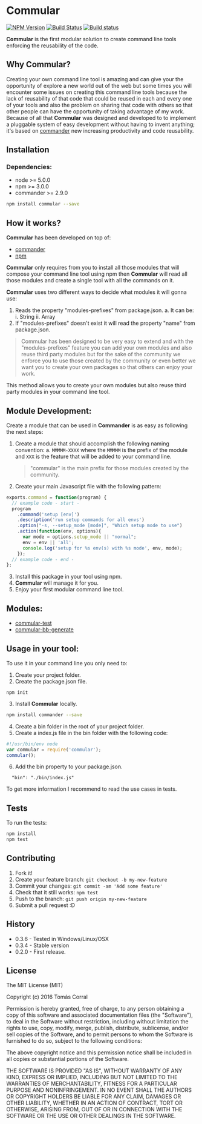 # Commular

[![NPM Version](http://img.shields.io/npm/v/commular.svg?style=flat)](https://npmjs.org/package/commular)
[![Build Status](http://img.shields.io/travis/commular/commular.svg?style=flat)](https://travis-ci.org/commular/commular)
[![Build status](https://ci.appveyor.com/api/projects/status/pbxtgo7ynu06fxf5?svg=true)](https://ci.appveyor.com/project/tcorral/commular-6641k)



**Commular** is the first modular solution to create command line tools enforcing the reusability of the code.

## Why Commular?

Creating your own command line tool is amazing and can give your the opportunity of explore a new world out of the web but
some times you will encounter some issues on creating this command line tools because the lack of reusability of that code
that could be reused in each and every one of your tools and also the problem on sharing that code with others so that other 
people can have the opportunity of taking advantage of my work.
Because of all that **Commular** was designed and developed to to implement a pluggable system of easy development 
without having to invent anything; it's based on [commander](https://github.com/tj/commander.js/) new increasing productivity and code reusability. 

## Installation

### Dependencies:

* node >= 5.0.0
* npm >= 3.0.0
* commander >= 2.9.0


```bash
npm install commular --save
```

## How it works?
**Commular** has been developed on top of:
* [commander](https://github.com/tj/commander.js/)
* [npm](https://github.com/npm/npm)

**Commular** only requires from you to install all those modules that will compose your command line tool 
using npm then **Commular** will read all those modules and create a single tool with all the commands on it.

**Commular** uses two different ways to decide what modules it will gonna use:
1. Reads the property "modules-prefixes" from package.json.
    a. It can be:
        i. String
        ii. Array
2. If "modules-prefixes" doesn't exist it will read the property "name" from package.json.

> Commular has been designed to be very easy to extend and with the "modules-prefixes" feature you can add your 
> own modules and also reuse third party modules but for the sake of the community we enforce you to use those created 
> by the community or even better we want you to create your own packages so that others can enjoy your work.

This method allows you to create your own modules but also reuse third party modules in your command line tool.

## Module Development:
Create a module that can be used in **Commander** is as easy as following the next steps:

1. Create a module that should accomplish the following naming convention:
    a. ```MMMMM-XXXX``` where the ```MMMMM``` is the prefix of the module and ```XXX``` is the feature that will be added to your command line.
    > "commular" is the main prefix for those modules created by the community.
2. Create your main Javascript file with the following pattern:

```js
exports.command = function(program) {
  // example code - start -
  program
    .command('setup [env]')
    .description('run setup commands for all envs')
    .option("-s, --setup_mode [mode]", "Which setup mode to use")
    .action(function(env, options){
      var mode = options.setup_mode || "normal";
      env = env || 'all';
      console.log('setup for %s env(s) with %s mode', env, mode);
    });
  // example code - end -
};
```
3. Install this package in your tool using npm.
4. **Commular** will manage it for you.
5. Enjoy your first modular command line tool.

## Modules:
* [commular-test](https://github.com/tcorral/commular-test)
* [commular-bb-generate](https://github.com/tcorral/commular-bb-generate)

## Usage in your tool:

To use it in your command line you only need to:

1. Create your project folder.
2. Create the package.json file.

```
npm init
```

3. Install **Commular** locally.

```bash
npm install commander --save
```

4. Create a bin folder in the root of your project folder.
5. Create a index.js file in the bin folder with the following code:

```js
#!/usr/bin/env node
var commular = require('commular');
commular();
```

6. Add the bin property to your package.json.

```
  "bin": "./bin/index.js"
```

To get more information I recommend to read the use cases in tests.

## Tests

To run the tests:

```bash
npm install
npm test
```

## Contributing

1. Fork it!
2. Create your feature branch: `git checkout -b my-new-feature`
4. Commit your changes: `git commit -am 'Add some feature'`
5. Check that it still works: `npm test`
6. Push to the branch: `git push origin my-new-feature`
7. Submit a pull request :D

## History

* 0.3.6 - Tested in Windows/Linux/OSX
* 0.3.4 - Stable version
* 0.2.0 - First release.

## License

The MIT License (MIT)

Copyright (c) 2016 Tomás Corral

Permission is hereby granted, free of charge, to any person obtaining a copy
of this software and associated documentation files (the "Software"), to deal
in the Software without restriction, including without limitation the rights
to use, copy, modify, merge, publish, distribute, sublicense, and/or sell
copies of the Software, and to permit persons to whom the Software is
furnished to do so, subject to the following conditions:

The above copyright notice and this permission notice shall be included in
all copies or substantial portions of the Software.

THE SOFTWARE IS PROVIDED "AS IS", WITHOUT WARRANTY OF ANY KIND, EXPRESS OR
IMPLIED, INCLUDING BUT NOT LIMITED TO THE WARRANTIES OF MERCHANTABILITY,
FITNESS FOR A PARTICULAR PURPOSE AND NONINFRINGEMENT. IN NO EVENT SHALL THE
AUTHORS OR COPYRIGHT HOLDERS BE LIABLE FOR ANY CLAIM, DAMAGES OR OTHER
LIABILITY, WHETHER IN AN ACTION OF CONTRACT, TORT OR OTHERWISE, ARISING FROM,
OUT OF OR IN CONNECTION WITH THE SOFTWARE OR THE USE OR OTHER DEALINGS IN
THE SOFTWARE.
